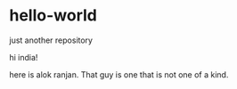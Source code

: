 # hello-world
just another repository

hi india!

here is alok ranjan. That guy is one that is not one of a kind.
